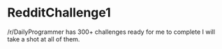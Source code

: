 # RedditChallenge1
/r/DailyProgrammer has 300+ challenges ready for me to complete I will take a shot at all of them.
